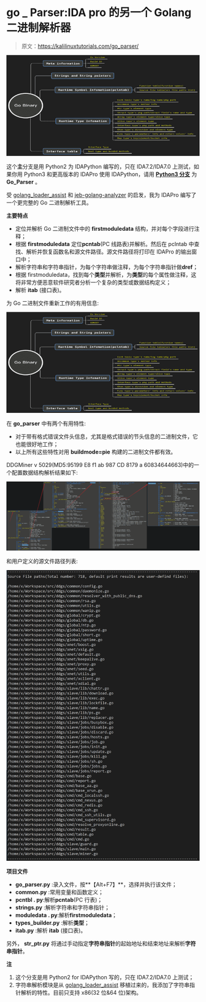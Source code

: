 # go _ Parser:IDA pro 的另一个 Golang 二进制解析器

> 原文：<https://kalilinuxtutorials.com/go_parser/>

[![Go_Parser : Yet Another Golang Binary Parser For IDAPro](img//e30be4dbe763c0e4eb2fcc148ac70cb3.png "Go_Parser : Yet Another Golang Binary Parser For IDAPro")](https://1.bp.blogspot.com/-QolZFYsymFU/X7WOavgOPYI/AAAAAAAAIA4/MVLAdXDctoI37agbgCfYD44JseeJfbLKQCLcBGAsYHQ/s728/Go_Parser_1%25281%2529.png)

这个**主**分支是用 Python2 为 IDAPython 编写的，只在 IDA7.2/IDA7.0 上测试，如果你用 Python3 和更高版本的 IDAPro 使用 IDAPython，请用 **[Python3 分支](https://github.com/0xjiayu/go_parser/tree/py3)** 为 **Go_Parser** 。

受 [golang_loader_assist](https://github.com/strazzere/golang_loader_assist) 和 [jeb-golang-analyzer](https://github.com/pnfsoftware/jeb-golang-analyzer) 的启发，我为 IDAPro 编写了一个更完整的 Go 二进制解析工具。

**主要特点**

*   定位并解析 Go 二进制文件中的 **firstmoduledata** 结构，并对每个字段进行注释；
*   根据 **firstmoduledata** 定位**pcntab**(PC 线路表)并解析。然后在 pclntab 中查找、解析并恢复函数名和源文件路径。源文件路径将打印在 IDAPro 的输出窗口中；
*   解析字符串和字符串指针，为每个字符串做注释，为每个字符串指针做**dref**；
*   根据 firstmoduledata，找到每个**类型**并解析，为**类型**的每个属性做注释，这将非常方便恶意软件研究者分析一个复杂的类型或数据结构定义；
*   解析 **itab** (接口表)。

为 Go 二进制文件重新工作的有用信息:

![Go_Parser : Yet Another Golang Binary Parser For IDAPro](img//e30be4dbe763c0e4eb2fcc148ac70cb3.png "Go_Parser : Yet Another Golang Binary Parser For IDAPro")

在 **go_parser** 中有两个有用特性:

*   对于带有格式错误文件头信息，尤其是格式错误的节头信息的二进制文件，它也能很好地工作；
*   以上所有这些特性对用 **buildmode=pie** 构建的二进制文件都有效。

DDGMiner v 5029(MD5:95199 E8 f1 ab 987 CD 8179 a 60834644663)中的一个配置数据结构解析结果如下:

![](img//5c7e928cb6ea845db8ec6f927393c3a9.png)

和用户定义的源文件路径列表:

![](img//1f08ec02501215e250044c02dd633137.png)

**项目文件**

*   **go_parser.py** :录入文件，按**【Alt+F7】**，选择并执行该文件；
*   **common.py** :常用变量和函数定义；
*   **pcntbl . py**:解析**pcntab**(PC 行表)；
*   **strings.py** :解析字符串和字符串指针；
*   **moduledata . py**:解析**firstmoduledata**；
*   **types_builder.py** :解析**类型**；
*   **itab.py** :解析 **itab** (接口表)。

另外， **str_ptr.py** 将通过手动指定**字符串指针**的起始地址和结束地址来解析**字符串指针**。

**注**

1.  这个分支是用 Python2 for IDAPython 写的，只在 IDA7.2/IDA7.0 上测试；
2.  字符串解析模块是从 [golang_loader_assist](https://github.com/strazzere/golang_loader_assist) 移植过来的，我添加了字符串指针解析的特性。目前只支持 x86(32 位&64 位)架构。